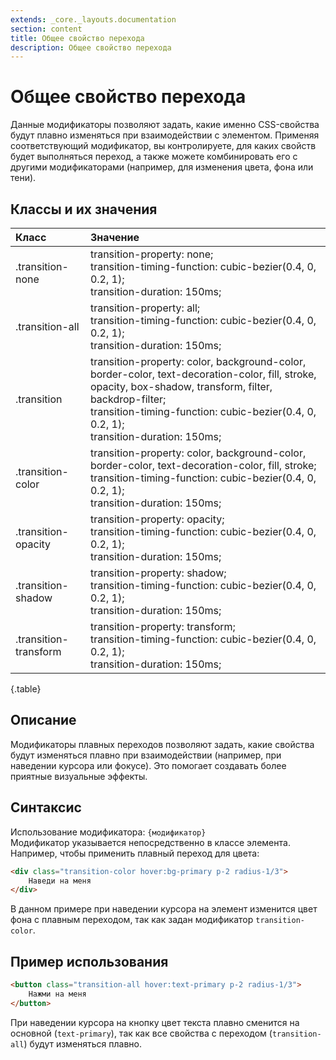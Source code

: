 ```yaml
---
extends: _core._layouts.documentation
section: content
title: Общее свойство перехода
description: Общее свойство перехода
---
```


# Общее свойство перехода

Данные модификаторы позволяют задать, какие именно CSS-свойства будут плавно изменяться при взаимодействии с элементом.
Применяя соответствующий модификатор, вы контролируете, для каких свойств будет выполняться переход, а также можете
комбинировать его с другими модификаторами (например, для изменения цвета, фона или тени).

## Классы и их значения

| Класс                 | Значение                                                                                                                                                                                                                                      |
|:----------------------|:------------------------------------------------------------------------------------------------------------------------------------------------------------------------------------------------------------------------------------------------------------------|
| .transition-none      | transition-property: none;<br/> transition-timing-function: cubic-bezier(0.4, 0, 0.2, 1);<br/> transition-duration: 150ms;                                                                                                                                                  |
| .transition-all       | transition-property: all;<br/> transition-timing-function: cubic-bezier(0.4, 0, 0.2, 1);<br/> transition-duration: 150ms;                                                                                                                                                   |
| .transition           | transition-property: color, background-color, border-color, text-decoration-color, fill, stroke, opacity, box-shadow, transform, filter, backdrop-filter;<br/> transition-timing-function: cubic-bezier(0.4, 0, 0.2, 1);<br/> transition-duration: 150ms;                   |
| .transition-color     | transition-property: color, background-color, border-color, text-decoration-color, fill, stroke;<br/> transition-timing-function: cubic-bezier(0.4, 0, 0.2, 1);<br/> transition-duration: 150ms;                                                                            |
| .transition-opacity   | transition-property: opacity;<br/> transition-timing-function: cubic-bezier(0.4, 0, 0.2, 1);<br/> transition-duration: 150ms;                                                                                                                                               |
| .transition-shadow    | transition-property: shadow;<br/> transition-timing-function: cubic-bezier(0.4, 0, 0.2, 1);<br/> transition-duration: 150ms;                                                                                                                                                |
| .transition-transform | transition-property: transform;<br/> transition-timing-function: cubic-bezier(0.4, 0, 0.2, 1);<br/> transition-duration: 150ms;                                                                                                                                             |
{.table}

## Описание

Модификаторы плавных переходов позволяют задать, какие свойства будут изменяться плавно при взаимодействии (например,
при наведении курсора или фокусе). Это помогает создавать более приятные визуальные эффекты.

## Синтаксис

Использование модификатора: `{модификатор}`  
Модификатор указывается непосредственно в классе элемента. Например, чтобы применить плавный переход для цвета:

```html
<div class="transition-color hover:bg-primary p-2 radius-1/3">
    Наведи на меня
</div>
```

В данном примере при наведении курсора на элемент изменится цвет фона с плавным переходом, так как задан модификатор
`transition-color`.

## Пример использования

```html
<button class="transition-all hover:text-primary p-2 radius-1/3">
    Нажми на меня
</button>
```

При наведении курсора на кнопку цвет текста плавно сменится на основной (`text-primary`), так как все свойства с
переходом (`transition-all`) будут изменяться плавно.
